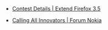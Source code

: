 
- [Contest Details | Extend Firefox 3.5](/2009/06/contest-details-extend-firefox-3-5/)

- [Calling All Innovators | Forum Nokia](/2009/05/calling-all-innovators-forum-nokia/)
